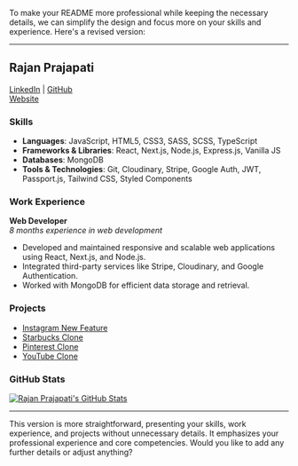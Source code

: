 To make your README more professional while keeping the necessary details, we can simplify the design and focus more on your skills and experience. Here's a revised version:

---

## Rajan Prajapati

[LinkedIn](https://www.linkedin.com/in/rajanprajapati1/) | [GitHub](https://github.com/rajanprajapati1)  
[Website](https://www.oneorigin.us/)

### Skills
- **Languages**: JavaScript, HTML5, CSS3, SASS, SCSS, TypeScript
- **Frameworks & Libraries**: React, Next.js, Node.js, Express.js, Vanilla JS
- **Databases**: MongoDB
- **Tools & Technologies**: Git, Cloudinary, Stripe, Google Auth, JWT, Passport.js, Tailwind CSS, Styled Components

### Work Experience
**Web Developer**  
*8 months experience in web development*  
- Developed and maintained responsive and scalable web applications using React, Next.js, and Node.js.
- Integrated third-party services like Stripe, Cloudinary, and Google Authentication.
- Worked with MongoDB for efficient data storage and retrieval.

### Projects
- [Instagram New Feature](https://github.com/rajanprajapati1/instagram-new-feature-liked-by-friend)
- [Starbucks Clone](https://github.com/rajanprajapati1/StarBucksClone)
- [Pinterest Clone](https://github.com/rajanprajapati1/pinterest_Clone)
- [YouTube Clone](https://github.com/rajanprajapati1/You_Tube_Clone)

### GitHub Stats
[![Rajan Prajapati's GitHub Stats](https://github-readme-stats.vercel.app/api?username=rajanprajapati1&show_icons=true&theme=dark)](https://github.com/anuraghazra/github-readme-stats)

---

This version is more straightforward, presenting your skills, work experience, and projects without unnecessary details. It emphasizes your professional experience and core competencies. Would you like to add any further details or adjust anything?
